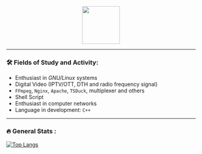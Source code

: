 <div id="header" align="center">
  <img src="https://i.giphy.com/media/v1.Y2lkPTc5MGI3NjExamp5MWhuazJub3l5cng1Y2RlN2RjYTRtdnpoNWZoMHIzMDJsNjVzZiZlcD12MV9pbnRlcm5hbF9naWZfYnlfaWQmY3Q9Zw/du3J3cXyzhj75IOgvA/giphy.gif" width="100"/>
</div>

---

### :hammer_and_wrench: Fields of Study and Activity:

- Enthusiast in _GNU/Linux_ systems
- Digital Video (IPTV/OTT, DTH and radio frequency signal)
- `FFmpeg`, `Nginx`, `Apache`, `TSDuck`, multiplexer and others
- Shell Script
- Enthusiast in computer networks
- Language in development: `C++`

---

### :fire: General Stats :

[![Top Langs](https://github-readme-stats.vercel.app/api/top-langs/?username=gqtn&layout=compact&theme=vision-friendly-dark)](https://github.com/anuraghazra/github-readme-stats) 

